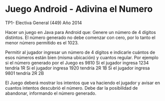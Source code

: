 Juego Android - Adivina el Numero
==================================
TP1- Electiva General (449)
	Año 2014

Hacer un juego en Java para Android que:
Genere un número de 4 dígitos distintos.
El número generado no debe comenzar con cero, por lo tanto el menor número permitido es el 1023.

Permitir al jugador ingresar un número de 4 dígitos e indicarle cuántos de esos números están bien (misma ubicación) y cuantos regular.
Por ejemplo si el número generado por el Juego es 9810
Si el jugador ingresa 1234 tendría 1R
Si el jugador ingresa 1920 tendría 2R 1B
Si el jugador ingresa 9801 tendría 2R 2B

El Juego deberá mostrar los intentos que va haciendo el jugador y avisar en cuantos intentos descubrió el número.
Debe dar la posibilidad de abandonar, informando el número generado.

 


